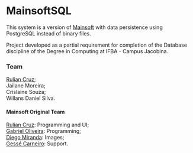 # MainsoftSQL

This system is a version of <a href="https://github.com/ruliancruz/mainsoft">Mainsoft</a> with data persistence using PostgreSQL instead of binary files.

Project developed as a partial requirement for completion of the Database discipline of the Degree in Computing at IFBA - Campus Jacobina.

### Team
<a href="https://github.com/ruliancruz">Rulian Cruz</a>;<br>
Jailane Moreira;<br>
Crislaine Souza;<br>
Willans Daniel Silva.<br>

#### Mainsoft Original Team
<a href="https://github.com/ruliancruz">Rulian Cruz</a>: Programming and UI;
<br><a href="https://github.com/gacav-lab">Gabriel Oliveira</a>: Programming;
<br><a href="https://github.com/devdiegomiranda">Diego Miranda</a>: Images;
<br><a href="https://github.com/gessecarneiro">Gessé Carneiro</a>: Support.
